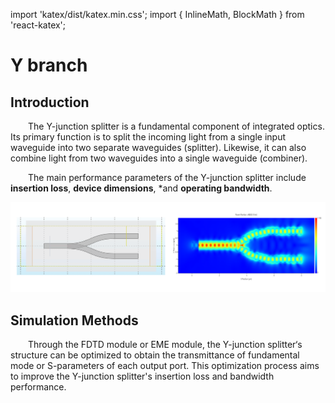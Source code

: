 
import 'katex/dist/katex.min.css';
import { InlineMath, BlockMath } from 'react-katex';

#  Y branch 

## Introduction

<div class="text-justify">

&emsp;&emsp;The Y-junction splitter is a fundamental component of integrated optics. Its primary function is to split the incoming light from a single input waveguide into two separate waveguides (splitter). Likewise, it can also combine light from two waveguides into a single waveguide (combiner). 

&emsp;&emsp;The main performance parameters of the Y-junction splitter include **insertion loss**, **device dimensions**, *and **operating bandwidth**.


</div>

![GC introduction](y_intro.png 'GC introduction')

## Simulation Methods

<div class="text-justify">

&emsp;&emsp;Through the FDTD module or EME module, the Y-junction splitter‘s structure can be optimized to obtain the transmittance of fundamental mode or S-parameters of each output port. This optimization process aims to improve the Y-junction splitter's insertion loss and bandwidth performance. 

</div>
